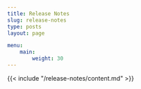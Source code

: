 ```yaml
---
title: Release Notes
slug: release-notes
type: posts
layout: page

menu:
    main:
        weight: 30
---
```


{{< include "/release-notes/content.md" >}}
